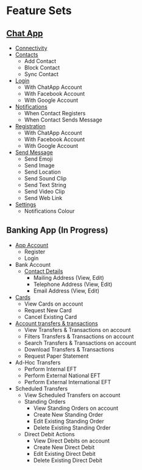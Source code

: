 # Feature Sets

## [Chat App](https://github.com/TheMightyLlama/GherkinFeatureSets/tree/master/ChatApp)

* [Connectivity](https://github.com/TheMightyLlama/GherkinFeatureSets/tree/master/ChatApp/Connectivity)
* [Contacts](https://github.com/TheMightyLlama/GherkinFeatureSets/tree/master/ChatApp/Contacts)
  * Add Contact
  * Block Contact
  * Sync Contact
* [Login](https://github.com/TheMightyLlama/GherkinFeatureSets/tree/master/ChatApp/Login)
  * With ChatApp Account
  * With Facebook Account
  * With Google Account
* [Notifications](https://github.com/TheMightyLlama/GherkinFeatureSets/tree/master/ChatApp/Notifications)
  * When Contact Registers
  * When Contact Sends Message
* [Registration](https://github.com/TheMightyLlama/GherkinFeatureSets/tree/master/ChatApp/Registration)
  * With ChatApp Account
  * With Facebook Account
  * With Google Account
* [Send Message](https://github.com/TheMightyLlama/GherkinFeatureSets/tree/master/ChatApp/Send%20Message)
  * Send Emoji
  * Send Image  
  * Send Location
  * Send Sound Clip
  * Send Text String
  * Send Video Clip
  * Send Web Link
* [Settings](https://github.com/TheMightyLlama/GherkinFeatureSets/tree/master/ChatApp/Settings)
  * Notifications Colour

## Banking App (In Progress)

* [App Account](https://github.com/TheMightyLlama/GherkinFeatureSets/tree/master/BankApp/App%20Account)
  * Register
  * Login
* Bank Account
  * [Contact Details](https://github.com/TheMightyLlama/GherkinFeatureSets/tree/master/BankApp/Bank%20Account/Contact)
    * Mailing Address (View, Edit)
    * Telephone Address (View, Edit)
    * Email Address (View, Edit)
 * [Cards](https://github.com/TheMightyLlama/GherkinFeatureSets/tree/master/BankApp/Bank%20Account/Cards)
    * View Cards on account
    * Request New Card
    * Cancel Existing Card	
 * [Account transfers & transactions](https://github.com/TheMightyLlama/GherkinFeatureSets/tree/master/BankApp/Bank%20Account/Account%20Transfers%20and%20Transactions)
    * View Transfers & Transactions on account
    * Filters Transfers & Transactions on account
    * Search Transfers & Transactions on account
    * Download Transfers & Transactions
    * Request Paper Statement
 * Ad-Hoc Transfers
    * Perform Internal EFT
    * Perform External National EFT
    * Perform External International EFT
 * Scheduled Transfers
    * View Scheduled Transfers on account
    * Standing Orders
      * View Standing Orders on account
      * Create New Standing Order
      * Edit Existing Standing Order
      * Delete Existing Standing Order
    * Direct Debit Actions
      * View Direct Debits on account
      * Create New Direct Debit
      * Edit Existing Direct Debit
      * Delete Existing Direct Debit

